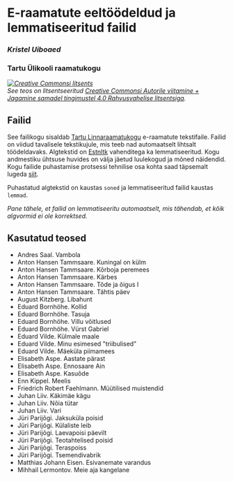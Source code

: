 # E-raamatute eeltöödeldud ja lemmatiseeritud failid
### *Kristel Uiboaed*
### Tartu Ülikooli raamatukogu


*<a rel="license" href="http://creativecommons.org/licenses/by-sa/4.0/"><img alt="Creative Commonsi litsents" style="border-width:0" src="https://i.creativecommons.org/l/by-sa/4.0/80x15.png" /></a><br />See teos on litsentseeritud <a rel="license" href="http://creativecommons.org/licenses/by-sa/4.0/">Creative Commonsi Autorile viitamine + Jagamine samadel tingimustel 4.0 Rahvusvahelise litsentsiga</a>.*

## Failid

See failikogu sisaldab [Tartu Linnaraamatukogu](https://www.luts.ee/index.php/e-raamatud) e-raamatute tekstifaile. Failid on viidud tavalisele tekstikujule, mis teeb nad automaatselt lihtsalt töödeldavaks. Algtekstid on [Estnltk](https://estnltk.github.io/estnltk/1.4.1/index.html) vahenditega ka lemmatiseeritud. Kogu andmestiku ühtsuse huvides on välja jäetud luulekogud ja mõned näidendid. Kogu failide puhastamise protsessi tehnilise osa kohta saad täpsemalt lugeda [siit](http://www.tekstikaeve.ee/blog/2017-10-25-kirjandusteoste-automaatanalyys/).

Puhastatud algtekstid on kaustas `soned` ja lemmatiseeritud failid kaustas `lemmad`.
 
*Pane tähele, et failid on lemmatiseeritu automaatselt, mis tähendab, et kõik algvormid ei ole korrektsed.*

## Kasutatud teosed

- Andres Saal. Vambola
- Anton Hansen Tammsaare. Kuningal on külm
- Anton Hansen Tammsaare. Kõrboja peremees
- Anton Hansen Tammsaare. Kärbes
- Anton Hansen Tammsaare. Tõde ja õigus I
- Anton Hansen Tammsaare. Tähtis päev
- August Kitzberg. Libahunt
- Eduard Bornhöhe. Kollid
- Eduard Bornhöhe. Tasuja
- Eduard Bornhöhe. Villu võitlused
- Eduard Bornhöhe. Vürst Gabriel
- Eduard Vilde. Külmale maale
- Eduard Vilde. Minu esimesed "triibulised"
- Eduard Vilde. Mäeküla piimamees
- Elisabeth Aspe. Aastate pärast
- Elisabeth Aspe. Ennosaare Ain
- Elisabeth Aspe. Kasuõde
- Enn Kippel. Meelis
- Friedrich Robert Faehlmann. Müütilised muistendid
- Juhan Liiv. Käkimäe kägu
- Juhan Liiv. Nõia tütar
- Juhan Liiv. Vari
- Jüri Parijõgi. Jaksuküla poisid
- Jüri Parijõgi. Külaliste leib
- Jüri Parijõgi. Laevapoisi päevilt
- Jüri Parijõgi. Teotahtelised poisid
- Jüri Parijõgi. Teraspoiss
- Jüri Parijõgi. Tsemendivabrik
- Matthias Johann Eisen. Esivanemate varandus
- Mihhail Lermontov. Meie aja kangelane
